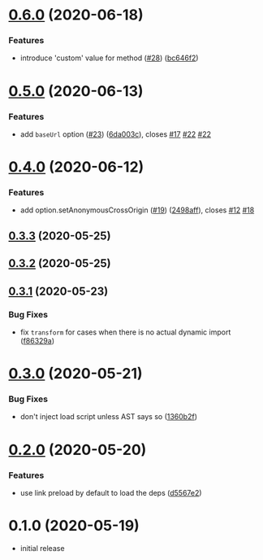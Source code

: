 # [0.6.0](https://github.com/vikerman/rollup-plugin-hoist-import-deps/compare/v0.5.0...v0.6.0) (2020-06-18)


### Features

* introduce 'custom' value for method ([#28](https://github.com/vikerman/rollup-plugin-hoist-import-deps/issues/28)) ([bc646f2](https://github.com/vikerman/rollup-plugin-hoist-import-deps/commit/bc646f22e484f5976c38bfd3343a96d1ec386721))



# [0.5.0](https://github.com/vikerman/rollup-plugin-hoist-import-deps/compare/v0.4.0...v0.5.0) (2020-06-13)


### Features

* add `baseUrl` option ([#23](https://github.com/vikerman/rollup-plugin-hoist-import-deps/issues/23)) ([6da003c](https://github.com/vikerman/rollup-plugin-hoist-import-deps/commit/6da003c423cb24f82e85a554251fd17fa7bbc757)), closes [#17](https://github.com/vikerman/rollup-plugin-hoist-import-deps/issues/17) [#22](https://github.com/vikerman/rollup-plugin-hoist-import-deps/issues/22) [#22](https://github.com/vikerman/rollup-plugin-hoist-import-deps/issues/22)



# [0.4.0](https://github.com/vikerman/rollup-plugin-hoist-import-deps/compare/v0.3.3...v0.4.0) (2020-06-12)


### Features

* add option.setAnonymousCrossOrigin ([#19](https://github.com/vikerman/rollup-plugin-hoist-import-deps/issues/19)) ([2498aff](https://github.com/vikerman/rollup-plugin-hoist-import-deps/commit/2498afffaa9dcb0c90c6d3e8ef54a8588ba4087e)), closes [#12](https://github.com/vikerman/rollup-plugin-hoist-import-deps/issues/12) [#18](https://github.com/vikerman/rollup-plugin-hoist-import-deps/issues/18)



## [0.3.3](https://github.com/vikerman/rollup-plugin-hoist-import-deps/compare/v0.3.2...v0.3.3) (2020-05-25)



## [0.3.2](https://github.com/vikerman/rollup-plugin-hoist-import-deps/compare/v0.3.1...v0.3.2) (2020-05-25)



## [0.3.1](https://github.com/vikerman/rollup-plugin-hoist-import-deps/compare/v0.3.0...v0.3.1) (2020-05-23)


### Bug Fixes

* fix `transform` for cases when there is no actual dynamic import ([f86329a](https://github.com/vikerman/rollup-plugin-hoist-import-deps/commit/f86329a68fb8deffe91c831a19b6bfdd7cca4e72))



# [0.3.0](https://github.com/vikerman/rollup-plugin-hoist-import-deps/compare/v0.2.0...v0.3.0) (2020-05-21)


### Bug Fixes

* don't inject load script unless AST says so ([1360b2f](https://github.com/vikerman/rollup-plugin-hoist-import-deps/commit/1360b2fe34276d52ed672c2acab7964b85da1237))



# [0.2.0](https://github.com/vikerman/rollup-plugin-hoist-import-deps/compare/v0.1.0...v0.2.0) (2020-05-20)


### Features

* use link preload by default to load the deps ([d5567e2](https://github.com/vikerman/rollup-plugin-hoist-import-deps/commit/d5567e20f58f91c68612801c26430625468ecaa7))



# 0.1.0 (2020-05-19)

- initial release
